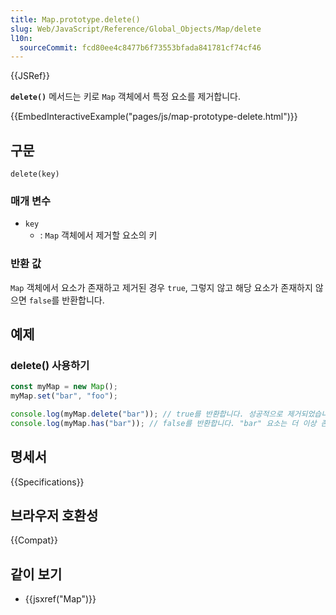 ```yaml
---
title: Map.prototype.delete()
slug: Web/JavaScript/Reference/Global_Objects/Map/delete
l10n:
  sourceCommit: fcd80ee4c8477b6f73553bfada841781cf74cf46
---
```


{{JSRef}}

**`delete()`** 메서드는 키로 `Map` 객체에서 특정 요소를 제거합니다.

{{EmbedInteractiveExample("pages/js/map-prototype-delete.html")}}

## 구문

```js-nolint
delete(key)
```

### 매개 변수

- `key`
  - : `Map` 객체에서 제거할 요소의 키

### 반환 값

`Map` 객체에서 요소가 존재하고 제거된 경우 `true`, 그렇지 않고 해당 요소가 존재하지 않으면 `false`를 반환합니다.

## 예제

### delete() 사용하기

```js
const myMap = new Map();
myMap.set("bar", "foo");

console.log(myMap.delete("bar")); // true를 반환합니다. 성공적으로 제거되었습니다.
console.log(myMap.has("bar")); // false를 반환합니다. "bar" 요소는 더 이상 존재하지 않습니다.
```

## 명세서

{{Specifications}}

## 브라우저 호환성

{{Compat}}

## 같이 보기

- {{jsxref("Map")}}
